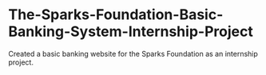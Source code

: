 # The-Sparks-Foundation-Basic-Banking-System-Internship-Project
Created a basic banking website for the Sparks Foundation as an internship project.
